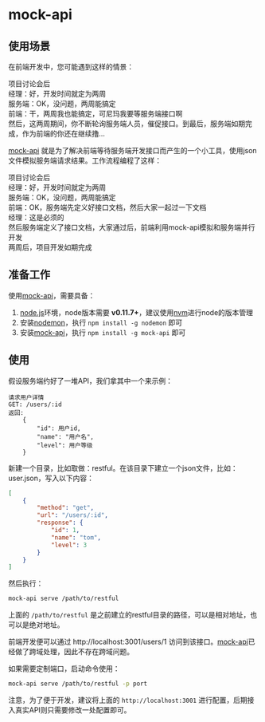 mock-api
=======================

[node.js]:  http://nodejs.org      "Node.js"
[nvm]:      https://github.com/creationix/nvm       "Node.js 包管理器"
[nodemon]:  https://github.com/remy/nodemon         "Node.js 程序运行监听热重启工具"
[mock-api]: https://github.com/caolvchong/mock-api  "前端使用JSON模拟API工具"

## 使用场景
在前端开发中，您可能遇到这样的情景：
>
项目讨论会后  
经理：好，开发时间就定为两周  
服务端：OK，没问题，两周能搞定  
前端：干，两周我也能搞定，可尼玛我要等服务端接口啊  
然后，这两周期间，你不断轮询服务端人员，催促接口。到最后，服务端如期完成，作为前端的你还在继续撸...


[mock-api][] 就是为了解决前端等待服务端开发接口而产生的一个小工具，使用json文件模拟服务端请求结果。工作流程编程了这样：
>
项目讨论会后  
经理：好，开发时间就定为两周  
服务端：OK，没问题，两周能搞定  
前端：OK，服务端先定义好接口文档，然后大家一起过一下文档  
经理：这是必须的  
然后服务端定义了接口文档，大家通过后，前端利用mock-api模拟和服务端并行开发  
两周后，项目开发如期完成

## 准备工作
使用[mock-api][]，需要具备：

1. [node.js][]环境，node版本需要 **v0.11.7+**，建议使用[nvm][]进行node的版本管理
2. 安装[nodemon][]，执行 `npm install -g nodemon` 即可
3. 安装[mock-api][]，执行 `npm install -g mock-api` 即可

## 使用
假设服务端约好了一堆API，我们拿其中一个来示例：

```text
请求用户详情
GET: /users/:id
返回:
    {
        "id": 用户id,
        "name": "用户名",
        "level": 用户等级
    }
```

新建一个目录，比如取做：restful。在该目录下建立一个json文件，比如：user.json，写入以下内容：

```json
[
    {
        "method": "get",
        "url": "/users/:id",
        "response": {
            "id": 1,
            "name": "tom",
            "level": 3
        }
    }
]
```

然后执行：

```bash
mock-api serve /path/to/restful
```

上面的 `/path/to/restful` 是之前建立的restful目录的路径，可以是相对地址，也可以是绝对地址。

前端开发便可以通过 http://localhost:3001/users/1 访问到该接口。[mock-api][]已经做了跨域处理，因此不存在跨域问题。

如果需要定制端口，启动命令使用：

```bash
mock-api serve /path/to/restful -p port
```

注意，为了便于开发，建议将上面的 `http://localhost:3001` 进行配置，后期接入真实API则只需要修改一处配置即可。

